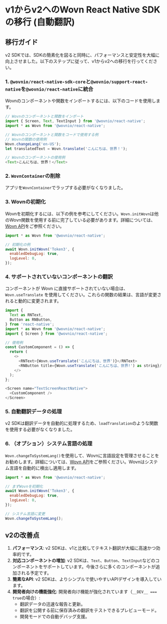 # v1からv2へのWovn React Native SDKの移行 (自動翻訳)

## 移行ガイド

v2 SDKでは、SDKの簡素化を図ると同時に、パフォーマンスと安定性を大幅に向上させました。以下のステップに従って、v1からv2への移行を行ってください。

### 1. `@wovnio/react-native-sdk-core`と`@wovnio/support-react-native`を`@wovnio/react-native`に統合

Wovnのコンポーネントや関数をインポートするには、以下のコードを使用します。

```javascript
// Wovnのコンポーネントと関数をインポート
import { Screen, Text, TextInput } from '@wovnio/react-native';
import * as Wovn from '@wovnio/react-native';

// Wovnのコンポーネントと関数をコードで使用する例
// Wovnの関数の使用例
Wovn.changeLang('en-US');
let translatedText = Wovn.translate('こんにちは、世界！');

// Wovnのコンポーネントの使用例
<Text>こんにちは、世界！</Text>
```

### 2. `WovnContainer`の削除

アプリを`WovnContainer`でラップする必要がなくなりました。

### 3. Wovnの初期化

Wovnを初期化するには、以下の例を参考にしてください。`Wovn.initWovn`は他のWovn関数を使用する前に完了している必要があります。詳細については、[Wovn API](./wovn_apis.md#initwovn)をご参照ください。

```javascript
import * as Wovn from '@wovnio/react-native';

// 初期化の例
await Wovn.initWovn('Token3', {
  enabledDebugLog: true,
  logLevel: 0,
});
```

### 4. サポートされていないコンポーネントの翻訳

コンポーネントが Wovn に直接サポートされていない場合は、`Wovn.useTranslate` を使用してください。これらの関数の結果は、言語が変更されると動的に変更されます。

```javascript
import {
  Text as RNText,
  Button as RNButton,
} from 'react-native';
import * as Wovn from '@wovnio/react-native';
import { Screen } from '@wovnio/react-native';

// 使用例
const CustomComponent = () => {
  return (
    <>
      <RNText>{Wovn.useTranslate('こんにちは、世界')}</RNText>
      <RNButton title={Wovn.useTranslate('こんにちは、世界!') as string}/>
    </>
  );
};

<Screen name="TextScreenReactNative">
  <CustomComponent />
</Screen>
```

### 5. 自動翻訳データの処理

v2 SDKは翻訳データを自動的に処理するため、`loadTranslation`のような関数を使用する必要がなくなりました。

### 6. （オプション）システム言語の処理

`Wovn.changeToSystemLang()`を使用して、Wovnに言語設定を管理させることをお勧めします。詳細については、[Wovn API](./wovn_apis.md#changetosystemlang)をご参照ください。Wovnはシステム言語を自動的に検出し適用します。

```javascript
import * as Wovn from '@wovnio/react-native';

// まずWovnを初期化
await Wovn.initWovn('Token3', {
  enabledDebugLog: true,
  logLevel: 0,
});

// システム言語に変更
Wovn.changeToSystemLang();
```

## v2の改善点

1. **パフォーマンス**: v2 SDKは、v1と比較してテキスト翻訳が大幅に高速かつ効率的です。
2. **対応コンポーネントの増加**: v2 SDKは、`Text`、`Button`、`TextInput`などのコンポーネントをサポートしています。今後さらに多くのコンポーネントが追加される予定です。
3. **簡素なAPI**: v2 SDKは、よりシンプルで使いやすいAPIデザインを導入しています。
4. **開発者向けの機能強化**: 開発者向け機能が強化されています（`__DEV__ === true`の場合）:
    - 翻訳データの迅速な報告と更新。
    - 翻訳を公開する前に保存済みの翻訳をテストできるプレビューモード。
    - 開発モードでの自動デバッグ支援。
